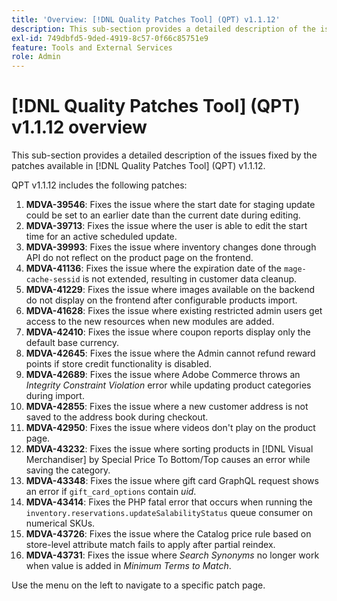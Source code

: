 ```yaml
---
title: 'Overview: [!DNL Quality Patches Tool] (QPT) v1.1.12'
description: This sub-section provides a detailed description of the issues fixed by the patches available in [!DNL Quality Patches Tool] (QPT) v1.1.12.
exl-id: 749dbfd5-9ded-4919-8c57-0f66c85751e9
feature: Tools and External Services
role: Admin
---
```

# [!DNL Quality Patches Tool] (QPT) v1.1.12 overview

This sub-section provides a detailed description of the issues fixed by the patches available in [!DNL Quality Patches Tool] (QPT) v1.1.12.

QPT v1.1.12 includes the following patches:

1. **MDVA-39546**: Fixes the issue where the start date for staging update could be set to an earlier date than the current date during editing.
1. **MDVA-39713**: Fixes the issue where the user is able to edit the start time for an active scheduled update.
1. **MDVA-39993**: Fixes the issue where inventory changes done through API do not reflect on the product page on the frontend.
1. **MDVA-41136**: Fixes the issue where the expiration date of the `mage-cache-sessid` is not extended, resulting in customer data cleanup.
1. **MDVA-41229**: Fixes the issue where images available on the backend do not display on the frontend after configurable products import.
1. **MDVA-41628**: Fixes the issue where existing restricted admin users get access to the new resources when new modules are added.
1. **MDVA-42410**: Fixes the issue where coupon reports display only the default base currency.
1. **MDVA-42645**: Fixes the issue where the Admin cannot refund reward points if store credit functionality is disabled.
1. **MDVA-42689**: Fixes the issue where Adobe Commerce throws an *Integrity Constraint Violation* error while updating product categories during import.
1. **MDVA-42855**: Fixes the issue where a new customer address is not saved to the address book during checkout.
1. **MDVA-42950**: Fixes the issue where videos don't play on the product page.
1. **MDVA-43232**: Fixes the issue where sorting products in [!DNL Visual Merchandiser] by Special Price To Bottom/Top causes an error while saving the category.
1. **MDVA-43348**: Fixes the issue where gift card GraphQL request shows an error if `gift_card_options` contain *uid*.
1. **MDVA-43414**: Fixes the PHP fatal error that occurs when running the `inventory.reservations.updateSalabilityStatus` queue consumer on numerical SKUs.
1. **MDVA-43726**: Fixes the issue where the Catalog price rule based on store-level attribute match fails to apply after partial reindex.
1. **MDVA-43731**: Fixes the issue where *Search Synonyms* no longer work when value is added in *Minimum Terms to Match*.

Use the menu on the left to navigate to a specific patch page.
